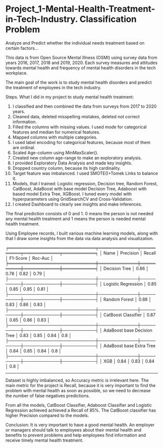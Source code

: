 # Project_1-Mental-Health-Treatment-in-Tech-Industry. Classification Problem
Analyze and Predict whether the individual needs treatment based on certain factors...

This data is from Open Source Mental Illness (OSMI) using survey data from years 2016, 2017, 2018 and 2019, 2020. Each survey measures and attitudes towards mental health and frequency of mental health disorders in the tech workplace.

The main goal of the work is to study mental health disorders and predict the treatment of employees in the tech industry.

Steps.
What I did in my project to study mental health treatment:
1. I classified and then combined the data from surveys from 2017 to 2020 years. 
2. Cleaned data, deleted misspelling mistakes, deleted not correct information.
3. Filled the columns with missing values. I used mode for categorical features and median for numerical features.
4. Mapped columns with multiple categories.
5. I used label encoding for categorical features, because most of them are ordinal.
6. Scaled Age-column using  MinMaxScaler().
7. Created new column age-range to make an exploratory analysis.
8. I provided Exploratory Data Analysis and made key insights.
9. Dropped country column, because its high cardinality.
10. Target feature was imbalanced. I used SMOTE()+Tomek Links to balance it.
11. Models, that I trained: Logistic regression, Decision tree, Random Forest, CatBoost, AdaBoost with base model Decision Tree, Adaboost with based model Extra Tree, XGBoost. I tuned every model with hyperparameters using GridSearchCV and Cross-Validation.
12. I created Dashboard to clearly see insights and make inferences.

The final prediction consists of 0 and 1. 0 means the person is not needed any mental health treatment and 1 means the person is needed mental health treatment.


Using Employee records, I built various machine learning models, along with that I draw some insights from the data via data analysis and visualization.



╒═════════════════════════════╤═════════════╤══════════╤════════════╤═══════════╕
│ Name                        │   Precision │   Recall │   F1-Score │   Roc-Auc │
╞═════════════════════════════╪═════════════╪══════════╪════════════╪═══════════╡
│ Decision Tree               │        0.86 │     0.78 │       0.82 │      0.79 │
├─────────────────────────────┼─────────────┼──────────┼────────────┼───────────┤
│ Logistic Regression         │        0.85 │     0.85 │       0.85 │      0.81 │
├─────────────────────────────┼─────────────┼──────────┼────────────┼───────────┤
│ Random Forest               │        0.88 │     0.83 │       0.86 │      0.83 │
├─────────────────────────────┼─────────────┼──────────┼────────────┼───────────┤
│ CatBoost Classifier         │        0.87 │     0.85 │       0.86 │      0.83 │
├─────────────────────────────┼─────────────┼──────────┼────────────┼───────────┤
│ AdaBoost base Decision Tree │        0.83 │     0.85 │       0.84 │      0.8  │
├─────────────────────────────┼─────────────┼──────────┼────────────┼───────────┤
│ AdaBoost base Extra Tree    │        0.84 │     0.85 │       0.84 │      0.8  │
├─────────────────────────────┼─────────────┼──────────┼────────────┼───────────┤
│ XGB                         │        0.84 │     0.83 │       0.84 │      0.8  │
______________________________________________________________________________________

Dataset is highly imbalanced, so Accuracy metric is irrelevant here. The main metric for the project is Recall, because it is very important to find the problem with mental health as soon as possible, so we need to decrease the number of false negatives predictions. 

From all the models, CatBoost Classifier, Adaboost Classifier and Logistic Regression achieved achieved a Recall of 85%. The CatBoost classifier has higher Precision compared to the models.
 
 Conclusion:
 It is very important to have a good mental health. An employer or managers should talk to employees about their mental health and benefits to prevent problems and help employees find information and receive timely mental health treatment. 
 
